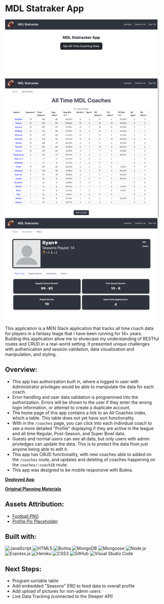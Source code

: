 # MDL Statraker App
![Home Page Screenshot](public/assets/home-page.png)
![Index Page Screenshot](public/assets/coaches-index.png)
![Show Page Screenshot](public/assets/coaches-show.png)

This application is a MEN Stack application that tracks all time coach data for players in a fantasy leage that I have been running for 14+ years. Building this application allow me to showcase my understanding of RESTful routes and CRUD in a real-world setting. It presented unique challenges with authenication and session validation, data visualization and manipulation, and styling. 

## Overview:
- This app has authorization built in, where a logged in user with Administrator privileges would be able to manipulate the data for each coach. 
- Error handling and user data validation is programmed into the authorization. Errors will be shown to the user if they enter the wrong login information, or attempt to create a duplicate account. 
- The home page of this app contains a link to an All Coaches index, which a table. This table does not yet have sort functionality. 
- With in the `/coaches` page, you can click into each individual coach to see a more detailed "Profile" displaying if they are active in the league and all time Regular, Post-Season, and Super Bowl data. 
- Guests and normal users can see all data, but only users with admin privledges can update the data. This is to protect the data from just anyone being able to edit it. 
- This app has CRUD functionality, with new coaches able to added on the `/coaches` route, and updates and deleting of coaches happening on the `coaches/:coachID` route.
- This app was designed to be mobile responsive with Bulma. 

[**Deployed App**](https://mdl-statracker-c011c52bd590.herokuapp.com/)

[**Original Planning Materials**](https://trello.com/b/6OqlySIp/project-2-fantasy-football-all-time-coach-data-app)

## Assets Attribution:
- [Football PNG](https://www.pngegg.com/en/png-tlaye#goog_rewarded)
- [Profile Pic Placeholder](https://pixabay.com/vectors/blank-profile-picture-mystery-man-973460/)


## Built with:
![JavaScript](https://img.shields.io/badge/javascript-%23323330.svg?style=for-the-badge&logo=javascript&logoColor=%23F7DF1E)
![HTML5](https://img.shields.io/badge/html5-%23E34F26.svg?style=for-the-badge&logo=html5&logoColor=white)
![Bulma](https://img.shields.io/badge/bulma-%2300D1B2?style=for-the-badge&logo=bulma&logoColor=white)
![MongoDB](https://img.shields.io/badge/MongoDB-%2347A248?style=for-the-badge&logo=mongodb&logoColor=white)
![Mongoose](https://img.shields.io/badge/Mongoose-%23F04D35?style=for-the-badge&logo=mongoosedotws&logoColor=white)
![Node.js](https://img.shields.io/badge/node.js-%235FA04E?style=for-the-badge&logo=nodedotjs&logoColor=white)
![Express.js](https://img.shields.io/badge/express.js-%23000000?style=for-the-badge)
![Heroku](https://img.shields.io/badge/heroku-%23430098?style=for-the-badge)
![CSS3](https://img.shields.io/badge/css3-%231572B6.svg?style=for-the-badge&logo=css3&logoColor=white)
![GitHub](https://img.shields.io/badge/github-%23121011.svg?style=for-the-badge&logo=github&logoColor=white)
![Visual Studio Code](https://img.shields.io/badge/Visual%20Studio%20Code-0078d7.svg?style=for-the-badge&logo=visual-studio-code&logoColor=white)

## Next Steps:
- Program sortable table
- Add embedded "Seasons" ERD to feed data to overall profile
- Add upload of pictures for non-admin users
- Live Data Tracking (connected to the Sleeper API)